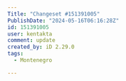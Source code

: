 ```yaml
---
Title: "Changeset #151391005"
PublishDate: "2024-05-16T06:16:28Z"
id: 151391005
user: kentakta
comment: update
created_by: iD 2.29.0
tags:
  - Montenegro

---
```

